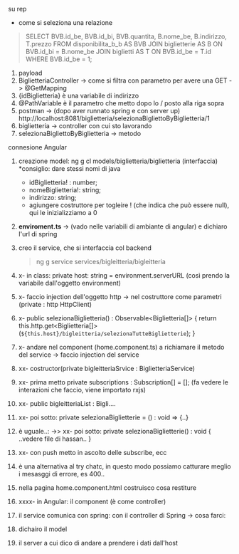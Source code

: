 su rep
- come si seleziona una relazione

> SELECT BVB.id_be, BVB.id_bi, BVB.quantita, B.nome_be, B.indirizzo, T.prezzo
> FROM disponibilita_b_b AS BVB
> JOIN biglietterie AS B ON BVB.id_bi = B.nome_be
> JOIN biglietti AS T ON BVB.id_be = T.id
> WHERE BVB.id_be = 1;

1. payload
2. BiglietteriaController -> come si filtra con parametro per avere una GET -> @GetMapping
3. {idBiglietteria} è una variabile di indirizzo
4. @PathVariable è il parametro che metto dopo lo / posto alla riga sopra
5. postman -> (dopo aver runnato spring e con server up) http://localhost:8081/biglietteria/selezionaBigliettoByBiglietteria/1
6. biglietteria -> controller con cui sto lavorando
7. selezionaBigliettoByBiglietteria -> metodo

connesione Angular
1. creazione model: ng g cl models/biglietteria/biglietteria (interfaccia) *consiglio: dare stessi nomi di java
   - idBiglietteria! : number;
   - nomeBiglietteria!: string;
   - indirizzo: string;
   - agiungere costruttore per togleire ! (che indica che può essere null), qui le inizializziamo a 0
2. **enviroment.ts** -> (vado nelle variabili di ambiante di angular) e dichiaro l'url di spring
3. creo il service, che si interfaccia col backend
   > ng g service services/bigleitteria/bigleitteria
4. x- in class: private host: string = environment.serverURL (così prendo la variabile dall'oggetto environment)
5. x- faccio injection dell'oggetto http -> nel costruttore come parametri (private : http HttpClient)
6. x- public selezionaBiglietteria() : Observable<Biglietteria[]> { return this.http.get<Biglietteria[]> (`${this.host}/bigleitteria/selezionaTutteBiglietterie`); }
7. x- andare nel component (home.component.ts) a richiamare il metodo del service -> faccio injection del service
8. xx- costructor(private bigleitteriaSrvice : BiglietteriaService)
9. xx- prima metto private subscriptions : Subscription[] = []; (fa vedere le interazioni che faccio, viene importato rxjs)
10. xx- public bigleitteriaList : Bigli....
11. xx- poi sotto: private selezionaBiglietterie = () : void => {..}
12. è uguale..: ->> xx- poi sotto: private selezionaBiglietterie() : void { ..vedere file di hassan.. }
13. xx- con push metto in ascolto delle subscribe, ecc
14. è una alternativa al try chatc, in questo modo possiamo catturare meglio i mesasggi di errore, es 400..
15. nella pagina home.component.html costruisco cosa restiture
16. xxxx- in Angular: il component (è come controller)
17. il service comunica con spring: con il controller di Spring -> cosa farci:


1. dichairo il model
2. il server a cui dico di andare a prendere i dati dall'host
